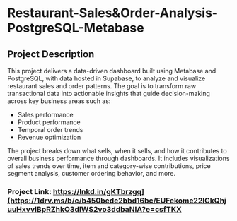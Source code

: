 # Restaurant-Sales&Order-Analysis-PostgreSQL-Metabase
## Project Description
This project delivers a data-driven dashboard built using Metabase and PostgreSQL, with data hosted in Supabase, to analyze and visualize restaurant sales and order patterns. The goal is to transform raw transactional data into actionable insights that guide decision-making across key business areas such as:

- Sales performance
- Product performance
- Temporal order trends
- Revenue optimization

The project breaks down what sells, when it sells, and how it contributes to overall business performance through dashboards. It includes visualizations of sales trends over time, item and category-wise contributions, price segment analysis, customer ordering behavior, and more.

### Project Link: https://lnkd.in/gKTbrzgq](https://1drv.ms/b/c/b450bede2bbd16bc/EUFekome22lGkQhjuuHxvvIBpRZhkO3dIWS2vo3ddbaNIA?e=csfTKX
